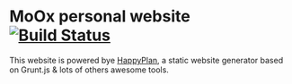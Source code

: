 # MoOx personal website [![Build Status](https://travis-ci.org/MoOx/moox.fr.png)](https://travis-ci.org/MoOx/moox.fr)

This website is powered bye [HappyPlan](https://github.com/happyplan/happyplan), a static website generator based on Grunt.js & lots of others awesome tools.
